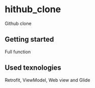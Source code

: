 # hithub_clone

Github clone

## Getting started

Full function

<p align="centr">
  
</p>

## Used texnologies
Retrofit, ViewModel, Web view and Glide
